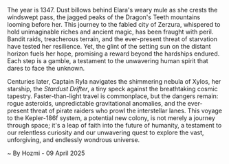 
The year is 1347.  Dust billows behind Elara's weary mule as she crests the windswept pass, the jagged peaks of the Dragon's Teeth mountains looming before her.  This journey to the fabled city of Zerzura, whispered to hold unimaginable riches and ancient magic, has been fraught with peril. Bandit raids, treacherous terrain, and the ever-present threat of starvation have tested her resilience. Yet, the glint of the setting sun on the distant horizon fuels her hope, promising a reward beyond the hardships endured.  Each step is a gamble, a testament to the unwavering human spirit that dares to face the unknown.

Centuries later, Captain Ryla navigates the shimmering nebula of Xylos, her starship, the *Stardust Drifter*, a tiny speck against the breathtaking cosmic tapestry.  Faster-than-light travel is commonplace, but the dangers remain: rogue asteroids, unpredictable gravitational anomalies, and the ever-present threat of pirate raiders who prowl the interstellar lanes. This voyage to the Kepler-186f system, a potential new colony, is not merely a journey through space; it's a leap of faith into the future of humanity, a testament to our relentless curiosity and our unwavering quest to explore the vast, unforgiving, and endlessly wondrous universe.

~ By Hozmi - 09 April 2025
